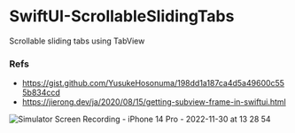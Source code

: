 # SwiftUI-ScrollableSlidingTabs
Scrollable sliding tabs using TabView

### Refs
- https://gist.github.com/YusukeHosonuma/198dd1a187ca4d5a49600c555b834ccd
- https://jierong.dev/ja/2020/08/15/getting-subview-frame-in-swiftui.html

![Simulator Screen Recording - iPhone 14 Pro - 2022-11-30 at 13 28 54](https://user-images.githubusercontent.com/114917347/204707757-88fc3ba0-07df-402e-90f0-f22fdd869652.gif)
